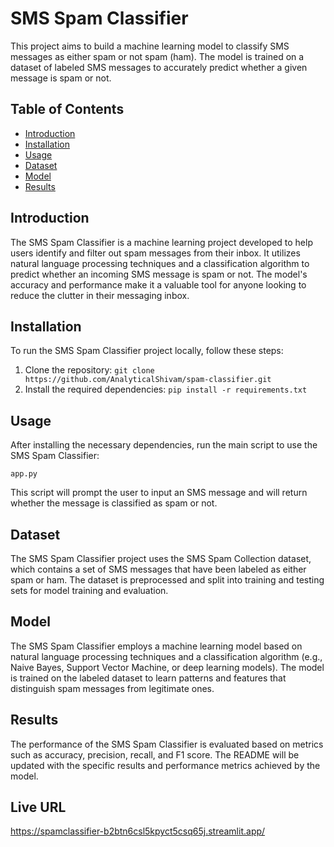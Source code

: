 

# SMS Spam Classifier

This project aims to build a machine learning model to classify SMS messages as either spam or not spam (ham). The model is trained on a dataset of labeled SMS messages to accurately predict whether a given message is spam or not.

## Table of Contents

- [Introduction](#introduction)
- [Installation](#installation)
- [Usage](#usage)
- [Dataset](#dataset)
- [Model](#model)
- [Results](#results)

## Introduction

The SMS Spam Classifier is a machine learning project developed to help users identify and filter out spam messages from their inbox. It utilizes natural language processing techniques and a classification algorithm to predict whether an incoming SMS message is spam or not. The model's accuracy and performance make it a valuable tool for anyone looking to reduce the clutter in their messaging inbox.

## Installation

To run the SMS Spam Classifier project locally, follow these steps:

1. Clone the repository: `git clone https://github.com/AnalyticalShivam/spam-classifier.git`
2. Install the required dependencies: `pip install -r requirements.txt`

## Usage

After installing the necessary dependencies, run the main script to use the SMS Spam Classifier:

```
app.py
```

This script will prompt the user to input an SMS message and will return whether the message is classified as spam or not.

## Dataset

The SMS Spam Classifier project uses the SMS Spam Collection dataset, which contains a set of SMS messages that have been labeled as either spam or ham. The dataset is preprocessed and split into training and testing sets for model training and evaluation.

## Model

The SMS Spam Classifier employs a machine learning model based on natural language processing techniques and a classification algorithm (e.g., Naive Bayes, Support Vector Machine, or deep learning models). The model is trained on the labeled dataset to learn patterns and features that distinguish spam messages from legitimate ones.

## Results

The performance of the SMS Spam Classifier is evaluated based on metrics such as accuracy, precision, recall, and F1 score. The README will be updated with the specific results and performance metrics achieved by the model.

## Live URL
https://spamclassifier-b2btn6csl5kpyct5csq65j.streamlit.app/
